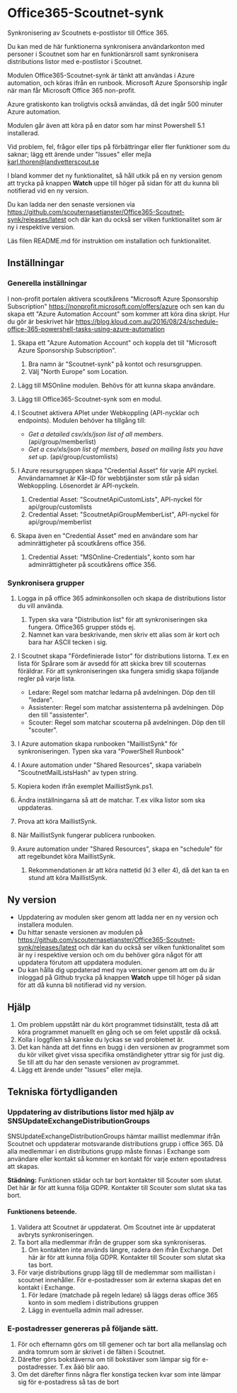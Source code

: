 # Office365-Scoutnet-synk
Synkronisering av Scoutnets e-postlistor till Office 365.

Du kan med de här funktionerna synkronisera användarkonton med personer i Scoutnet som
har en funktionärsroll samt synkronisera distributions listor med e-postlistor i Scoutnet.

Modulen Office365-Scoutnet-synk är tänkt att användas i Azure automation, och köras ifrån en runbook.
Microsoft Azure Sponsorship ingår när man får Microsoft Office 365 non-profit.

Azure gratiskonto kan troligtvis också användas, då det ingår 500 minuter Azure automation.

Modulen går även att köra på en dator som har minst Powershell 5.1 installerad.

Vid problem, fel, frågor eller tips på förbättringar eller fler funktioner som du saknar;
lägg ett ärende under "Issues" eller mejla karl.thoren@landvetterscout.se

I bland kommer det ny funktionalitet, så håll utkik på en ny version genom att trycka på knappen
**Watch** uppe till höger på sidan för att du kunna bli notifierad vid en ny version.

Du kan ladda ner den senaste versionen via
https://github.com/scouternasetjanster/Office365-Scoutnet-synk/releases/latest och där kan
du också ser vilken funktionalitet som är ny i respektive version.

Läs filen README.md för instruktion om installation och funktionalitet.

## Inställningar

### Generella inställningar
I non-profit portalen aktivera scoutkårens "Microsoft Azure Sponsorship Subscription" https://nonprofit.microsoft.com/offers/azure
och sen kan du skapa ett "Azure Automation Account" som kommer att köra dina skript.
Hur du gör är beskrivet här https://blog.kloud.com.au/2016/08/24/schedule-office-365-powershell-tasks-using-azure-automation

1. Skapa ett "Azure Automation Account" och koppla det till "Microsoft Azure Sponsorship Subscription".
    1. Bra namn är "Scoutnet-synk" på kontot och resursgruppen.
    1. Välj "North Europe" som Location.

1. Lägg till MSOnline modulen. Behövs för att kunna skapa användare.

1. Lägg till Office365-Scoutnet-synk som en modul.

1. I Scoutnet aktivera APIet under Webkoppling (API-nycklar och endpoints).
    Modulen behöver ha tillgång till:
    - *Get a detailed csv/xls/json list of all members*. (api/group/memberlist)
    - *Get a csv/xls/json list of members, based on mailing lists you have set up*. (api/group/customlists)
 
1. I Azure resursgruppen skapa "Credential Asset" för varje API nyckel.
    Användarnamnet är Kår-ID för webbtjänster som står på sidan Webkoppling.
    Lösenordet är API-nyckeln.
    1. Credential Asset: "ScoutnetApiCustomLists", API-nyckel för api/group/customlists
    1. Credential Asset: "ScoutnetApiGroupMemberList", API-nyckel för api/group/memberlist

1. Skapa även en "Credential Asset" med en användare som har adminrättigheter på scoutkårens office 356.
    1. Credential Asset: "MSOnline-Credentials", konto som har adminrättigheter på scoutkårens office 356.

### Synkronisera grupper
1. Logga in på office 365 adminkonsollen och skapa de distributions listor du vill använda.
    1. Typen ska vara "Distribution list" för att synkroniseringen ska fungera. Office365 grupper stöds ej.
    1. Namnet kan vara beskrivande, men skriv ett alias som är kort och bara har ASCII tecken i sig.

1. I Scoutnet skapa "Fördefinierade listor" för distributions listorna.
    T.ex en lista för Spårare som är avsedd för att skicka brev till scouternas föräldrar.
    För att synkroniseringen ska fungera smidig skapa följande regler på varje lista.
    * Ledare: Regel som matchar ledarna på avdelningen. Döp den till "ledare".
    * Assistenter: Regel som matchar assistenterna på avdelningen. Döp den till "assistenter".
    * Scouter: Regel som matchar scouterna på avdelningen. Döp den till "scouter".

1. I Azure automation skapa runbooken "MaillistSynk" för synkroniseringen. Typen ska vara "PowerShell Runbook"

1. I Axure automation under "Shared Resources", skapa variabeln "ScoutnetMailListsHash" av typen string.

1. Kopiera koden ifrån exemplet MaillistSynk.ps1.

1. Ändra inställningarna så att de matchar. T.ex vilka listor som ska uppdateras.

1. Prova att köra MaillistSynk.

1. När MaillistSynk fungerar publicera runbooken.

1. Axure automation under "Shared Resources", skapa en "schedule" för att regelbundet köra MaillistSynk.
    1. Rekommendationen är att köra nattetid (kl 3 eller 4), då det kan ta en stund att köra MaillistSynk.
    
## Ny version
- Uppdatering av modulen sker genom att ladda ner en ny version och installera modulen.
- Du hittar senaste versionen av modulen på 
  https://github.com/scouternasetjanster/Office365-Scoutnet-synk/releases/latest och där kan
  du också ser vilken funktionalitet som är ny i respektive version och om du behöver göra
  något för att uppdatera förutom att uppdatera modulen.
- Du kan hålla dig uppdaterad med nya versioner genom att om du är inloggad på Github trycka
  på knappen **Watch** uppe till höger på sidan för att då kunna bli notifierad vid ny version.

## Hjälp
1. Om problem uppstått när du kört programmet tidsinställt, testa då att köra
   programmet manuellt en gång och se om felet uppstår då också.
1. Kolla i loggfilen så kanske du lyckas se vad problemet är.
1. Det kan hända att det finns en bugg i den versionen av programmet som du kör vilket
   givet vissa specifika omständigheter yttrar sig för just dig. Se till att du har den
   senaste versionen av programmet.
1. Lägg ett ärende under "Issues" eller mejla.


## Tekniska förtydliganden
### Uppdatering av distributions listor med hjälp av SNSUpdateExchangeDistributionGroups
SNSUpdateExchangeDistributionGroups hämtar maillist medlemmar ifrån Scoutnet och uppdaterar
motsvarande distributions grupp i office 365. 
Då alla medlemmar i en distributions grupp måste finnas i Exchange som användare eller
kontakt så kommer en kontakt för varje extern epostadress att skapas.

**Städning:** Funktionen städar och tar bort kontakter till Scouter som slutat.
Det här är för att kunna följa GDPR. Kontakter till Scouter som slutat ska tas bort.

#### Funktionens beteende.
1. Validera att Scoutnet är uppdaterat. Om Scoutnet inte är uppdaterat avbryts synkroniseringen.
1. Ta bort alla medlemmar ifrån de grupper som ska synkroniseras.
    1. Om kontakten inte används längre, radera den ifrån Exchange.
       Det här är för att kunna följa GDPR. Kontakter till Scouter som slutat ska tas bort.
1. För varje distributions grupp lägg till de medlemmar som maillistan i scoutnet innehåller.
    För e-postadresser som är externa skapas det en kontakt i Exchange.
    1. För ledare (matchade på regeln ledare) så läggs deras office 365 konto in som medlem i distributions gruppen
    1. Lägg in eventuella admin mail adresser.

### E-postadresser genereras på följande sätt.
1. För och efternamn görs om till gemener och tar bort alla mellanslag och
   andra tomrum som är skrivet i de fälten i Scoutnet.
1. Därefter görs bokstäverna om till bokstäver som lämpar sig för e-postadresser.
   T.ex åäö blir aao.
1. Om det därefter finns några fler konstiga tecken kvar som inte lämpar sig för
   e-postadress så tas de bort



